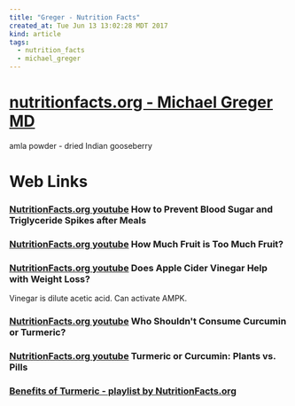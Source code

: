 ```yaml
---
title: "Greger - Nutrition Facts"
created_at: Tue Jun 13 13:02:28 MDT 2017
kind: article
tags:
  - nutrition_facts
  - michael_greger
---
```


<h1>
  <a href="https://nutritionfacts.org/" target="_blank">nutritionfacts.org - Michael Greger MD</a>
</h1>

amla powder - dried Indian gooseberry

<h1>Web Links</h1>


<h3>
  <a href="https://www.youtube.com/watch?v=AoHvkrcr6EM" target="_blank">NutritionFacts.org youtube</a>
  How to Prevent Blood Sugar and Triglyceride Spikes after Meals
</h3>

<h3>
  <a href="https://www.youtube.com/watch?v=nU_RkeA88DY" target="_blank">NutritionFacts.org youtube</a>
  How Much Fruit is Too Much Fruit?
</h3>

<h3>
  <a href="https://www.youtube.com/watch?v=xZtHW2inWYQ" target="_blank">NutritionFacts.org youtube</a>
  Does Apple Cider Vinegar Help with Weight Loss?
</h3>

Vinegar is dilute acetic acid. Can activate AMPK.

<h3>
  <a href="https://www.youtube.com/watch?v=Ej5nCbp1UYQ" target="_blank">NutritionFacts.org youtube</a>
  Who Shouldn't Consume Curcumin or Turmeric?
</h3>

<h3>
  <a href="https://www.youtube.com/watch?v=4vcl2rnyb-o" target="_blank">NutritionFacts.org youtube</a>
  Turmeric or Curcumin: Plants vs. Pills
</h3>

<h3>
  <a href="https://www.youtube.com/watch?v=iXnMi6RE0B4&list=PL5TLzNi5fYd9JWJdWb4rgzaMrPLoF8S7c" target="_blank">Benefits of Turmeric - playlist by NutritionFacts.org</a>
</h3>


<!--
html boilerplate
<a href="" target="_blank"></a>
<a name=""></a>
<img src="" width="400px">
<ul>
  <li></li>
</ul>
<pre>
</pre>
<pre><code>
</code></pre>
<math xmlns='http://www.w3.org/1998/Math/MathML' display='block'>
</math>
-->
